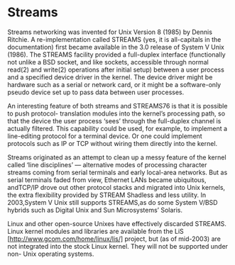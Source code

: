 # Streams

Streams networking was invented for Unix Version 8 (1985) by Dennis Ritchie. A re-implementation called STREAMS (yes, it is all-capitals in the documentation) first became available in the 3.0 release of System V Unix (1986). The STREAMS facility provided a full-duplex interface (functionally not unlike a BSD socket, and like sockets, accessible through normal read(2) and write(2) operations after initial setup) between a user process and a specified device driver in the kernel. The device driver might be hardware such as a serial or network card, or it might be a software-only pseudo device set up to pass data between user processes.

An interesting feature of both streams and STREAMS76 is that it is possible to push protocol- translation modules into the kernel’s processing path, so that the device the user process ‘sees’ through the full-duplex channel is actually filtered. This capability could be used, for example, to implement a line-editing protocol for a terminal device. Or one could implement protocols such as IP or TCP without wiring them directly into the kernel.

Streams originated as an attempt to clean up a messy feature of the kernel called ‘line disciplines’ — alternative modes of processing character streams coming from serial terminals and early local-area networks. But as serial terminals faded from view, Ethernet LANs became ubiquitous, andTCP/IP drove out other protocol stacks and migrated into Unix kernels, the extra flexibility provided by STREAM Shadless and less utility. In 2003,System V Unix still supports STREAMS,as do some System V/BSD hybrids such as Digital Unix and Sun Microsystems’ Solaris.

Linux and other open-source Unixes have effectively discarded STREAMS. Linux kernel modules and libraries are available from the LiS [http://www.gcom.com/home/linux/lis/] project, but (as of mid-2003) are not integrated into the stock Linux kernel. They will not be supported under non- Unix operating systems.